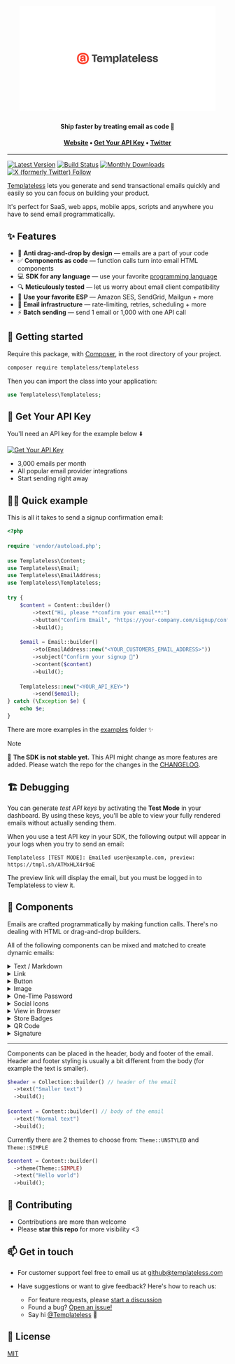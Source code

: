 <h1 align="center">
  <a href="https://templateless.com/">
    <img src="templateless.webp" alt="Templateless" width="450px">
  </a>
  <br />
</h1>

<p align="center">
  <b>Ship faster by treating email as code 🚀</b> <br />
</p>

<h4 align="center">
  <a href="https://templateless.com/">Website</a> &bull;
  <a href="https://app.templateless.com/">Get Your API Key</a> &bull;
  <a href="https://twitter.com/templateless">Twitter</a>
</h4>

---

[![Latest Version](https://badgen.net/packagist/v/templateless/templateless)](https://packagist.org/packages/templateless/templateless)
[![Build Status](https://badgen.net/github/checks/templateless/templateless-php?label=build&icon=github)](https://github.com/templateless/templateless-php/actions)
[![Monthly Downloads](https://badgen.net/packagist/dm/templateless/templateless)](https://packagist.org/packages/templateless/templateless/stats)
[![X (formerly Twitter) Follow](https://img.shields.io/twitter/follow/Templateless)](https://twitter.com/templateless)

[Templateless](https://templateless.com) lets you generate and send transactional emails quickly and easily so you can focus on building your product.

It's perfect for SaaS, web apps, mobile apps, scripts and anywhere you have to send email programmatically.

## ✨ Features

- 👋 **Anti drag-and-drop by design** — emails are a part of your code
- ✅ **Components as code** — function calls turn into email HTML components
- 💻 **SDK for any language** — use your favorite [programming language](https://github.com/orgs/templateless/repositories)
- 🔍 **Meticulously tested** — let us worry about email client compatibility
- 💌 **Use your favorite ESP** — Amazon SES, SendGrid, Mailgun + more
- 💪 **Email infrastructure** — rate-limiting, retries, scheduling + more
- ⚡ **Batch sending** — send 1 email or 1,000 with one API call

## 🚀 Getting started

Require this package, with [Composer](https://getcomposer.org), in the root directory of your project.

```bash
composer require templateless/templateless
```

Then you can import the class into your application:

```php
use Templateless\Templateless;
```

## 🔑 Get Your API Key

You'll need an API key for the example below ⬇️

[![Get Your API Key](https://img.shields.io/badge/Get_Your_API_Key-free-blue?style=for-the-badge)](https://app.templateless.com/)

- 3,000 emails per month
- All popular email provider integrations
- Start sending right away

## 👩‍💻 Quick example

This is all it takes to send a signup confirmation email:

```php
<?php

require 'vendor/autoload.php';

use Templateless\Content;
use Templateless\Email;
use Templateless\EmailAddress;
use Templateless\Templateless;

try {
    $content = Content::builder()
        ->text("Hi, please **confirm your email**:")
        ->button("Confirm Email", "https://your-company.com/signup/confirm?token=XYZ")
        ->build();

    $email = Email::builder()
        ->to(EmailAddress::new("<YOUR_CUSTOMERS_EMAIL_ADDRESS>"))
        ->subject("Confirm your signup 👋")
        ->content($content)
        ->build();

    Templateless::new("<YOUR_API_KEY>")
        ->send($email);
} catch (\Exception $e) {
    echo $e;
}
```

There are more examples in the [examples](examples) folder ✨

> [!NOTE]
> 🚧 **The SDK is not stable yet.** This API might change as more features are added. Please watch the repo for the changes in the [CHANGELOG](CHANGELOG.md).

## 🏗 Debugging

You can generate _test API keys_ by activating the **Test Mode** in your dashboard. By using these keys, you'll be able to view your fully rendered emails without actually sending them.

When you use a test API key in your SDK, the following output will appear in your logs when you try to send an email:

```log
Templateless [TEST MODE]: Emailed user@example.com, preview: https://tmpl.sh/ATMxHLX4r9aE
```

The preview link will display the email, but you must be logged in to Templateless to view it.

## 🔳 Components

Emails are crafted programmatically by making function calls. There's no dealing with HTML or drag-and-drop builders.

All of the following components can be mixed and matched to create dynamic emails:

<details>
  <summary>Text / Markdown</summary>

Text component allow you to insert a paragraph. Each paragraph supports basic markdown:

- Bold text: `**bold text**`
- Italic text: `_italic text_`
- Link: `[link text](https://example.com)`
- Also a link: `<https://example.com>`
- Headers (h1-h6):

  - `# Big Header`
  - `###### Small Header`

- Unordered list:

  ```md
  - item one
  - item two
  - item three
  ```

- Ordered list:

  ```md
  1. item one
  1. item two
  1. item three
  ```

```php
Content::builder()
  ->text("## Thank you for signing up")
  ->text("Please **verify your email** by [clicking here](https://example.com/confirm?token=XYZ)")
  ->build();
```

</details>
<details><summary>Link</summary>

Link component adds an anchor tag. This is the same as a text component with the link written in markdown:

```php
Content::builder()
  ->link("Confirm Email", "https://example.com/confirm?token=XYZ")
  ->build();
```

</details>
<details><summary>Button</summary>

Button can also be used as a call to action. Button color is set via your dashboard's app color.

```php
Content::builder()
  ->button("Confirm Email", "https://example.com/confirm?token=XYZ")
  ->build();
```

</details>
<details><summary>Image</summary>

Image component will link to an image within your email. Keep in mind that a lot of email clients will prevent images from being loaded automatically for privacy reasons.

```php
Content::builder()
  ->image(
    "https://placekitten.com/300/200",  // where the image is hosted
    "https://example.com",              // [optional] link url, if you want it to be clickable
    300,                                // [optional] width
    200,                                // [optional] height
    "Alt text",                         // [optional] alternate text
  )
  ->build();
```

Only the `src` parameter is required; everything else is optional.

**If you have "Image Optimization" turned on:**

1. Your images will be cached and distributed by our CDN for faster loading. The cache does not expire. If you'd like to re-cache, simply append a query parameter to the end of your image url.
1. Images will be converted into formats that are widely supported by email clients. The following image formats will be processed automatically:

    - Jpeg
    - Png
    - Gif
    - WebP
    - Tiff
    - Ico
    - Bmp
    - Svg

1. Maximum image size is 5MB for free accounts and 20MB for paid accounts.
1. You can specify `width` and/or `height` if you'd like (they are optional). Keep in mind that images will be scaled down to fit within the email theme, if they're too large.

</details>
<details><summary>One-Time Password</summary>

OTP component is designed for showing temporary passwords and reset codes.

```php
Content::builder()
  ->text("Here's your **temporary login code**:")
  ->otp("XY78-2BT0-YFNB-ALW9")
  ->build();
```

</details>
<details><summary>Social Icons</summary>

You can easily add social icons with links by simply specifying the username. Usually, this component is placed in the footer of the email.

These are all the supported platforms:

```php
Content::builder()
  ->socials([
    new SocialItem(Service::WEBSITE, "https://example.com"),
    new SocialItem(Service::EMAIL, "username@example.com"),
    new SocialItem(Service::PHONE, "123-456-7890"), // `tel:` link
    new SocialItem(Service::FACEBOOK, "Username"),
    new SocialItem(Service::YOUTUBE, "ChannelID"),
    new SocialItem(Service::TWITTER, "Username"),
    new SocialItem(Service::X, "Username"),
    new SocialItem(Service::GITHUB, "Username"),
    new SocialItem(Service::INSTAGRAM, "Username"),
    new SocialItem(Service::LINKEDIN, "Username"),
    new SocialItem(Service::SLACK, "Org"),
    new SocialItem(Service::DISCORD, "Username"),
    new SocialItem(Service::TIKTOK, "Username"),
    new SocialItem(Service::SNAPCHAT, "Username"),
    new SocialItem(Service::THREADS, "Username"),
    new SocialItem(Service::TELEGRAM, "Username"),
    new SocialItem(Service::MASTODON, "@Username@example.com"),
    new SocialItem(Service::RSS, "https://example.com/blog"),
  ])
  ->build();
```

</details>
<details><summary>View in Browser</summary>

If you'd like your recipients to be able to read the email in a browser, you can add the "view in browser" component that will automatically generate a link. Usually, this is placed in the header or footer of the email.

You can optionally provide the text for the link. If none is provided, default is used: "View in browser"

**Anyone who knows the link will be able to see the email.**

```php
Content::builder()
  ->view_in_browser(Some("Read Email in Browser".to_string()))
  ->build();
```

</details>
<details><summary>Store Badges</summary>

Link to your mobile apps via store badges:

```php
Content::builder()
  ->store_badges([
    new StoreBadgeItem(StoreBadge::APP_STORE, "https://apps.apple.com/us/app/example/id1234567890"),
    new StoreBadgeItem(StoreBadge::GOOGLE_PLAY, "https://play.google.com/store/apps/details?id=com.example"),
    new StoreBadgeItem(StoreBadge::MICROSOFT_STORE, "https://apps.microsoft.com/detail/example"),
  ])
  ->build();
```

</details>
<details><summary>QR Code</summary>

You can also generate QR codes on the fly. They will be shown as images inside the email.

Here are all the supported data types:

```php
// url
Content::builder()
  ->qr_code("https://example.com")
  ->build();

// email
Content::builder()
  ->component(QrCode::email("user@example.com"))
  ->build();

// phone
Content::builder()
  ->component(QrCode::phone("123-456-7890"))
  ->build();

// sms / text message
Content::builder()
  ->component(QrCode::sms("123-456-7890"))
  ->build();

// geo coordinates
Content::builder()
  ->component(QrCode::coordinates(37.773972, -122.431297))
  ->build();

// crypto address (for now only Bitcoin and Ethereum are supported)
Content::builder()
  ->component(QrCode::cryptocurrencyAddress(Cryptocurrency::BITCOIN, "1A1zP1eP5QGefi2DMPTfTL5SLmv7DivfNa"))
  ->build();

// you can also encode any binary data
Content::builder()
  ->component(new QrCode(implode(array_map(function($byte) { return chr($byte); }, [1, 2, 3]))))
  ->build();
```

</details>
<details><summary>Signature</summary>

Generated signatures can be added to your emails to give a bit of a personal touch. This will embed an image with your custom text using one of several available fonts:

```php
// signature with a default font
Content::builder()
  ->signature("John Smith")
  ->build();

// signature with a custom font
Content::builder()
  ->component("John Smith", SignatureFont::REENIE_BEANIE)
  ->build();
```

These are the available fonts:

- `SignatureFont::REENIE_BEANIE` [preview →](https://fonts.google.com/specimen/Reenie+Beanie)
- `SignatureFont::MEOW_SCRIPT` [preview →](https://fonts.google.com/specimen/Meow+Script)
- `SignatureFont::CAVEAT` [preview →](https://fonts.google.com/specimen/Caveat)
- `SignatureFont::ZEYADA` [preview →](https://fonts.google.com/specimen/Zeyada)
- `SignatureFont::PETEMOSS` [preview →](https://fonts.google.com/specimen/Petemoss)

Signature should not exceed 64 characters. Only alphanumeric characters and most common symbols are allowed.

</details>

---

Components can be placed in the header, body and footer of the email. Header and footer styling is usually a bit different from the body (for example the text is smaller).

```php
$header = Collection::builder() // header of the email
  ->text("Smaller text")
  ->build();

$content = Content::builder() // body of the email
  ->text("Normal text")
  ->build();
```

Currently there are 2 themes to choose from: `Theme::UNSTYLED` and `Theme::SIMPLE`

```php
$content = Content::builder()
  ->theme(Theme::SIMPLE)
  ->text("Hello world")
  ->build();
```

## 🤝 Contributing

- Contributions are more than welcome
- Please **star this repo** for more visibility <3

## 📫 Get in touch

- For customer support feel free to email us at [github@templateless.com](mailto:github@templateless.com)

- Have suggestions or want to give feedback? Here's how to reach us:

    - For feature requests, please [start a discussion](https://github.com/templateless/templateless-php/discussions)
    - Found a bug? [Open an issue!](https://github.com/templateless/templateless-php/issues)
    - Say hi [@Templateless](https://twitter.com/templateless) 👋

## 🍻 License

[MIT](LICENSE)